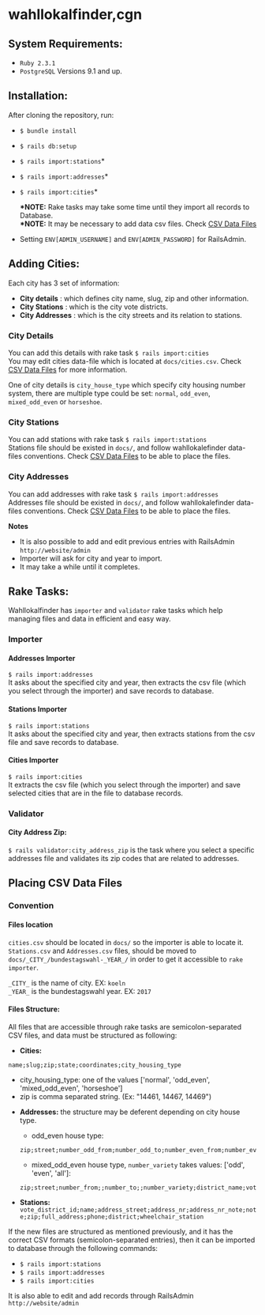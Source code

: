 wahllokalfinder,cgn
===================
## System Requirements:
- `Ruby 2.3.1`
- `PostgreSQL` Versions 9.1 and up.

## Installation:
After cloning the repository, run:  
- ` $ bundle install `
- ` $ rails db:setup `
- ` $ rails import:stations `*
- ` $ rails import:addresses `*  
- ` $ rails import:cities `*  

  **\*NOTE:** Rake tasks may take some time until they import all records to Database.  
  **\*NOTE:** It may be necessary to add data csv files. Check [CSV Data Files](#placing-csv-data-files)
- Setting `ENV[ADMIN_USERNAME]` and `ENV[ADMIN_PASSWORD]` for RailsAdmin.

## Adding Cities:
Each city has 3 set of information:  
- **City details** :  which defines city name, slug, zip and other information.
- **City Stations** :  which is the city vote districts.
- **City Addresses** :  which is the city streets and its relation to stations.

### City Details
You can add this details with rake task `$ rails import:cities`  
You may edit cities data-file which is located at `docs/cities.csv`. Check [CSV Data Files](#placing-csv-data-files) for more information.  

One of city details is `city_house_type` which specify city housing number system, there are multiple type could be set: `normal`, `odd_even`, `mixed_odd_even` or `horseshoe`.

### City Stations
You can add stations with rake task `$ rails import:stations`  
Stations file should be existed in `docs/`, and follow wahllokalefinder data-files conventions.
Check [CSV Data Files](#placing-csv-data-files) to be able to place the files.  

### City Addresses
You can add addresses with rake task `$ rails import:addresses`  
Addresses file should be existed in `docs/`, and follow wahllokalefinder data-files conventions.
Check [CSV Data Files](#placing-csv-data-files) to be able to place the files.  

**Notes**
- It is also possible to add and edit previous entries with RailsAdmin `http://website/admin`
- Importer will ask for city and year to import.  
- It may take a while until it completes.


## Rake Tasks:
Wahllokalfinder has `importer` and `validator` rake tasks which help managing files and data in efficient and easy way.  
### Importer

#### Addresses Importer
`$ rails import:addresses`  
It asks about the specified city and year, then extracts the csv file (which you select through the importer) and save records to database.

#### Stations Importer
`$ rails import:stations`   
It asks about the specified city and year, then extracts stations from the csv file and save records to database.

#### Cities Importer
`$ rails import:cities`   
It extracts the csv file (which you select through the importer) and save selected cities that are in the file to database records.
### Validator

#### City Address Zip:
`$ rails validator:city_address_zip` is the task where you select a specific addresses file and validates its zip codes that are related to addresses.

## Placing CSV Data Files
### Convention
#### Files location
`cities.csv` should be located in `docs/` so the importer is able to locate it.  
`Stations.csv` and `Addresses.csv` files, should be moved to `docs/_CITY_/bundestagswahl-_YEAR_/` in order to get it accessible to `rake importer`.  

`_CITY_` is the name of city. EX: `koeln`  
`_YEAR_` is the bundestagswahl year. EX: `2017`

#### Files Structure:
All files that are accessible through rake tasks are semicolon-separated CSV files, and data must be structured as following:  

- **Cities:**
```
name;slug;zip;state;coordinates;city_housing_type
```
  * city_housing_type: one of the values ['normal', 'odd_even', 'mixed_odd_even', 'horseshoe']
  * zip is comma separated string. (Ex: "14461, 14467, 14469")


- **Addresses:** the structure may be deferent depending on city house type.
  * odd_even house type:
  ```
  zip;street;number_odd_from;number_odd_to;number_even_from;number_even_to;district_name;vote_district_id;landtag_election_district_id;local_election_district_id;bundestag_election_district_id
  ```  
  * mixed_odd_even house type, `number_variety` takes values: ['odd', 'even', 'all']:
  ```
  zip;street;number_from;;number_to;;number_variety;district_name;vote_district_id;landtag_election_district_id;local_election_district_id;bundestag_election_district_id
  ```

- **Stations:**
`vote_district_id;name;address_street;address_nr;address_nr_note;note;zip;full_address;phone;district;wheelchair_station`


If the new files are structured as mentioned previously, and it has the correct CSV formats (semicolon-separated entries), then it can be imported to database through the following commands:
- ` $ rails import:stations `  
- ` $ rails import:addresses `  
- ` $ rails import:cities `  

It is also able to edit and add records through RailsAdmin `http://website/admin`
